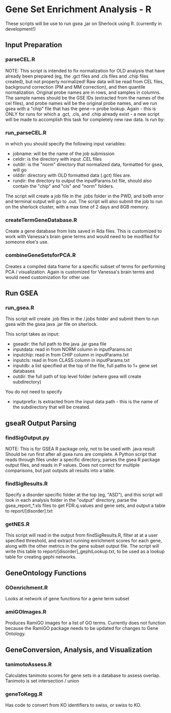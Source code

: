 # Gene Set Enrichment Analysis - R
These scripts will be use to run gsea ,jar on Sherlock using R.  (currently in development!)

## Input Preparation

### parseCEL.R
NOTE: This script is intended to fix normalization for OLD analysis that have already been prepared (eg, the .gct files and .cls files and .chip files created), but not properly normalized! Raw data will be read from CEL files, background correction (PM and MM correction), and then quantile normalization.  Original probe names are in rows, and samples in columns.  The sample names should be the GSE IDs (extracted from the names of the cel files), and probe names will be the original probe names, and we run gsea with a "chip" file that has the gene--> probe lookup.  Again - this is ONLY for runs for which a .gct, .cls, and .chip already exist - a new script will be made to accomplish this task for completely new raw data. 
Is run by:

### run_parseCEL.R
in which you should specify the following input variables:
 - jobname: will be the name of the job submission
 - celdir: is the directory with input .CEL files
 - outdir: is the "norm" directory that normalized data, formatted for gsea, will go
 - olddir: directory with OLD formatted data (.gct) files are.  
 - rundir: the directory to output the inputParams.txt file, should also contain the "chip" and "cls" and "norm" folders.

The script will create a job file in the .jobs folder in the PWD, and both error and terminal output will go to .out.  The script will also submit the job to run on the sherlock cluster, with a max time of 2 days and 8GB memory.

### createTermGeneDatabase.R
Create a gene database from lists saved in Rda files.  This is customized to work with Vanessa's brain gene terms and would need to be modified for someone else's use.

### combineGeneSetsforPCA.R
Creates a compiled data frame for a specific subset of terms for performing PCA / visualization.  Again is customized for Vanessa's brain terms and would need customization for other use.

## Run GSEA

### run_gsea.R
This script will create .job files in the /.jobs folder and submit them to run gsea with the gsea java .jar file on sherlock.

This script takes as input:
- gseadir: the full path to the java .jar gsea file
- inputdata: read in from NORM column in inputParams.txt
- inputchip: read in from CHIP column in inputParams.txt
- inputcls: read in from CLASS column in inputParams.txt
- inputdb: a list specified at the top of the file, full paths to 1+ gene set databases
- outdir: the full path of top level folder (where gsea will create subdirectory)

You do not need to specify
- inputprefix: Is extracted from the input data path - this is the name of the subdirectory that will be created.


## gseaR Output Parsing

### findSigOutput.py
NOTE: This is for GSEA R package only, not to be used with .java result
Should be run first after all gsea runs are complete.  A Python script that reads through files under a specific directory, parses the gsea R package output files, and reads in P values.  Does not correct for multiple comparisons, but just outputs all results into a table.

### findSigResults.R
Specify a disorder specific folder at the top (eg, "ASD"), and this script will look in each analysis folder in the "output" directory, parse the gsea_report_*.xls files to get FDR.q.values and gene sets, and output a table to report/[disorder].txt

### getNES.R
This script will read in the output from findSigResults.R, filter at at a user specified threshold, and extract running enrichment scores for each gene, along with the other metrics in the gene subset output file.  The script will write this table to report/[disorder]_gephiLookup.txt, to be used as a lookup table for creating gephi networks.


## GeneOntology Functions

### GOenrichment.R
Looks at network of gene functions for a gene term subset

### amiGOImages.R
Produces RamiGO images for a list of GO terms.  Currently does not function because the RamiGO package needs to be updated for changes to Gene Ontology.

## GeneConversion, Analysis, and Visualization

### tanimotoAssess.R
Calculates tanimoto scores for gene sets in a database to assess overlap.  Tanimoto is set intersection / union

### geneToKegg.R
Has code to convert from KO identifiers to swiss, or swiss to KO.
